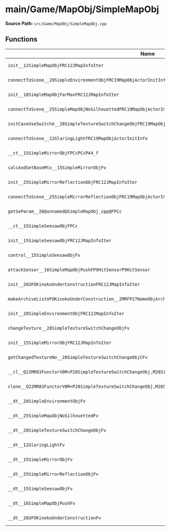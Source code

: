 # main/Game/MapObj/SimpleMapObj

**Source Path:** `src/Game/MapObj/SimpleMapObj.cpp`

## Functions

| Name | Address | Match % |
|------|---------|---------|
| `init__12SimpleMapObjFRC12JMapInfoIter` | `0x80226F50` | :white_check_mark: (100.0%) |
| `connectToScene__20SimpleEnvironmentObjFRC19MapObjActorInitInfo` | `0x80226FD8` | :white_check_mark: (100.0%) |
| `init__18SimpleMapObjFarMaxFRC12JMapInfoIter` | `0x80227000` | :white_check_mark: (100.0%) |
| `connectToScene__25SimpleMapObjNoSilhouettedFRC19MapObjActorInitInfo` | `0x80227034` | :white_check_mark: (100.0%) |
| `initCaseUseSwitchA__28SimpleTextureSwitchChangeObjFRC19MapObjActorInitInfo` | `0x8022705C` | :x: (12.5%) |
| `connectToScene__12GlaringLightFRC19MapObjActorInitInfo` | `0x802270AC` | :white_check_mark: (100.0%) |
| `__ct__15SimpleMirrorObjFPCcPCcPA4_f` | `0x802270D0` | :white_check_mark: (100.0%) |
| `calcAndSetBaseMtx__15SimpleMirrorObjFv` | `0x80227120` | :x: (71.4%) |
| `init__25SimpleMirrorReflectionObjFRC12JMapInfoIter` | `0x8022718C` | :white_check_mark: (100.0%) |
| `connectToScene__25SimpleMirrorReflectionObjFRC19MapObjActorInitInfo` | `0x802271C0` | :white_check_mark: (100.0%) |
| `getSeParam__26@unnamed@SimpleMapObj_cpp@FPCc` | `0x802271C4` | :white_check_mark: (100.0%) |
| `__ct__15SimpleSeesawObjFPCc` | `0x80227234` | :white_check_mark: (100.0%) |
| `init__15SimpleSeesawObjFRC12JMapInfoIter` | `0x80227278` | :white_check_mark: (100.0%) |
| `control__15SimpleSeesawObjFv` | `0x80227318` | :white_check_mark: (100.0%) |
| `attackSensor__16SimpleMapObjPushFP9HitSensorP9HitSensor` | `0x8022731C` | :white_check_mark: (100.0%) |
| `init__26UFOKinokoUnderConstructionFRC12JMapInfoIter` | `0x8022736C` | :white_check_mark: (100.0%) |
| `makeArchiveListUFOKinokoUnderConstruction__2MRFP27NameObjArchiveListCollectorRC12JMapInfoIter` | `0x80227450` | :white_check_mark: (100.0%) |
| `init__20SimpleEnvironmentObjFRC12JMapInfoIter` | `0x8022749C` | :white_check_mark: (100.0%) |
| `changeTexture__28SimpleTextureSwitchChangeObjFv` | `0x80227504` | :white_check_mark: (100.0%) |
| `init__15SimpleMirrorObjFRC12JMapInfoIter` | `0x80227574` | :white_check_mark: (100.0%) |
| `getChangedTextureNo__28SimpleTextureSwitchChangeObjCFv` | `0x8022763C` | :white_check_mark: (100.0%) |
| `__cl__Q22MR83FunctorV0M<P28SimpleTextureSwitchChangeObj,M28SimpleTextureSwitchChangeObjFPCvPv_v>CFv` | `0x80227644` | :white_check_mark: (100.0%) |
| `clone__Q22MR83FunctorV0M<P28SimpleTextureSwitchChangeObj,M28SimpleTextureSwitchChangeObjFPCvPv_v>CFP7JKRHeap` | `0x80227674` | :x: (96.2%) |
| `__dt__20SimpleEnvironmentObjFv` | `0x802276DC` | :white_check_mark: (100.0%) |
| `__dt__25SimpleMapObjNoSilhouettedFv` | `0x80227734` | :white_check_mark: (100.0%) |
| `__dt__28SimpleTextureSwitchChangeObjFv` | `0x80227790` | :white_check_mark: (100.0%) |
| `__dt__12GlaringLightFv` | `0x802277EC` | :white_check_mark: (100.0%) |
| `__dt__15SimpleMirrorObjFv` | `0x80227848` | :white_check_mark: (100.0%) |
| `__dt__25SimpleMirrorReflectionObjFv` | `0x802278A0` | :white_check_mark: (100.0%) |
| `__dt__15SimpleSeesawObjFv` | `0x802278FC` | :white_check_mark: (100.0%) |
| `__dt__16SimpleMapObjPushFv` | `0x80227954` | :white_check_mark: (100.0%) |
| `__dt__26UFOKinokoUnderConstructionFv` | `0x802279B0` | :white_check_mark: (100.0%) |